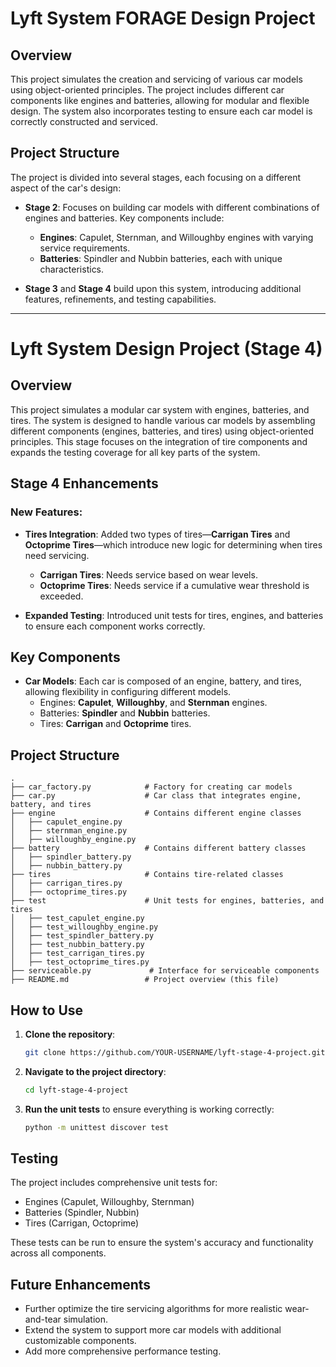 # Lyft System FORAGE Design Project

## Overview
This project simulates the creation and servicing of various car models using object-oriented principles. The project includes different car components like engines and batteries, allowing for modular and flexible design. The system also incorporates testing to ensure each car model is correctly constructed and serviced.

## Project Structure
The project is divided into several stages, each focusing on a different aspect of the car's design:

- **Stage 2**: Focuses on building car models with different combinations of engines and batteries. Key components include:
  - **Engines**: Capulet, Sternman, and Willoughby engines with varying service requirements.
  - **Batteries**: Spindler and Nubbin batteries, each with unique characteristics.
  
- **Stage 3** and **Stage 4** build upon this system, introducing additional features, refinements, and testing capabilities.

---

# Lyft System Design Project (Stage 4)

## Overview
This project simulates a modular car system with engines, batteries, and tires. The system is designed to handle various car models by assembling different components (engines, batteries, and tires) using object-oriented principles. This stage focuses on the integration of tire components and expands the testing coverage for all key parts of the system.

## Stage 4 Enhancements
### New Features:
- **Tires Integration**: Added two types of tires—**Carrigan Tires** and **Octoprime Tires**—which introduce new logic for determining when tires need servicing.
  - **Carrigan Tires**: Needs service based on wear levels.
  - **Octoprime Tires**: Needs service if a cumulative wear threshold is exceeded.

- **Expanded Testing**: Introduced unit tests for tires, engines, and batteries to ensure each component works correctly.

## Key Components
- **Car Models**: Each car is composed of an engine, battery, and tires, allowing flexibility in configuring different models.
  - Engines: **Capulet**, **Willoughby**, and **Sternman** engines.
  - Batteries: **Spindler** and **Nubbin** batteries.
  - Tires: **Carrigan** and **Octoprime** tires.

## Project Structure
```
.
├── car_factory.py            # Factory for creating car models
├── car.py                    # Car class that integrates engine, battery, and tires
├── engine                    # Contains different engine classes
│   ├── capulet_engine.py
│   ├── sternman_engine.py
│   ├── willoughby_engine.py
├── battery                   # Contains different battery classes
│   ├── spindler_battery.py
│   ├── nubbin_battery.py
├── tires                     # Contains tire-related classes
│   ├── carrigan_tires.py
│   ├── octoprime_tires.py
├── test                      # Unit tests for engines, batteries, and tires
│   ├── test_capulet_engine.py
│   ├── test_willoughby_engine.py
│   ├── test_spindler_battery.py
│   ├── test_nubbin_battery.py
│   ├── test_carrigan_tires.py
│   ├── test_octoprime_tires.py
├── serviceable.py             # Interface for serviceable components
├── README.md                 # Project overview (this file)
```

## How to Use
1. **Clone the repository**:
   ```bash
   git clone https://github.com/YOUR-USERNAME/lyft-stage-4-project.git
   ```

2. **Navigate to the project directory**:
   ```bash
   cd lyft-stage-4-project
   ```

3. **Run the unit tests** to ensure everything is working correctly:
   ```bash
   python -m unittest discover test
   ```

## Testing
The project includes comprehensive unit tests for:
- Engines (Capulet, Willoughby, Sternman)
- Batteries (Spindler, Nubbin)
- Tires (Carrigan, Octoprime)

These tests can be run to ensure the system's accuracy and functionality across all components.

## Future Enhancements
- Further optimize the tire servicing algorithms for more realistic wear-and-tear simulation.
- Extend the system to support more car models with additional customizable components.
- Add more comprehensive performance testing.
